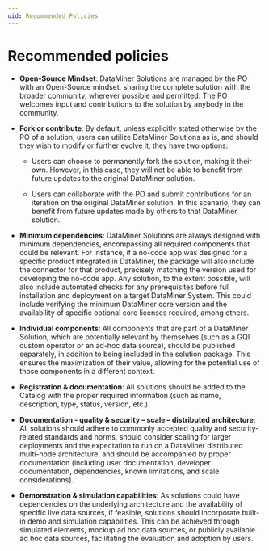 ```yaml
---
uid: Recommended_Policies
---
```


# Recommended policies

- **Open-Source Mindset**: DataMiner Solutions are managed by the PO with an Open-Source mindset, sharing the complete solution with the broader community, wherever possible and permitted. The PO welcomes input and contributions to the solution by anybody in the community.

- **Fork or contribute**: By default, unless explicitly stated otherwise by the PO of a solution, users can utilize DataMiner Solutions as is, and should they wish to modify or further evolve it, they have two options:

  - Users can choose to permanently fork the solution, making it their own. However, in this case, they will not be able to benefit from future updates to the original DataMiner solution.

  - Users can collaborate with the PO and submit contributions for an iteration on the original DataMiner solution. In this scenario, they can benefit from future updates made by others to that DataMiner solution.

- **Minimum dependencies**: DataMiner Solutions are always designed with minimum dependencies, encompassing all required components that could be relevant. For instance, if a no-code app was designed for a specific product integrated in DataMiner, the package will also include the connector for that product, precisely matching the version used for developing the no-code app. Any solution, to the extent possible, will also include automated checks for any prerequisites before full installation and deployment on a target DataMiner System. This could include verifying the minimum DataMiner core version and the availability of specific optional core licenses required, among others.

- **Individual components**: All components that are part of a DataMiner Solution, which are potentially relevant by themselves (such as a GQI custom operator or an ad-hoc data source), should be published separately, in addition to being included in the solution package. This ensures the maximization of their value, allowing for the potential use of those components in a different context.

- **Registration & documentation**:  All solutions should be added to the Catalog with the proper required information (such as name, description, type, status, version, etc.).

- **Documentation - quality & security – scale – distributed architecture**: All solutions should adhere to commonly accepted quality and security-related standards and norms, should consider scaling for larger deployments and the expectation to run on a DataMiner distributed multi-node architecture, and should be accompanied by proper documentation (including user documentation, developer documentation, dependencies, known limitations, and scale considerations).

- **Demonstration & simulation capabilities**: As solutions could have dependencies on the underlying architecture and the availability of specific live data sources, if feasible, solutions should incorporate built-in demo and simulation capabilities. This can be achieved through simulated elements, mockup ad hoc data sources, or publicly available ad hoc data sources, facilitating the evaluation and adoption by users.
